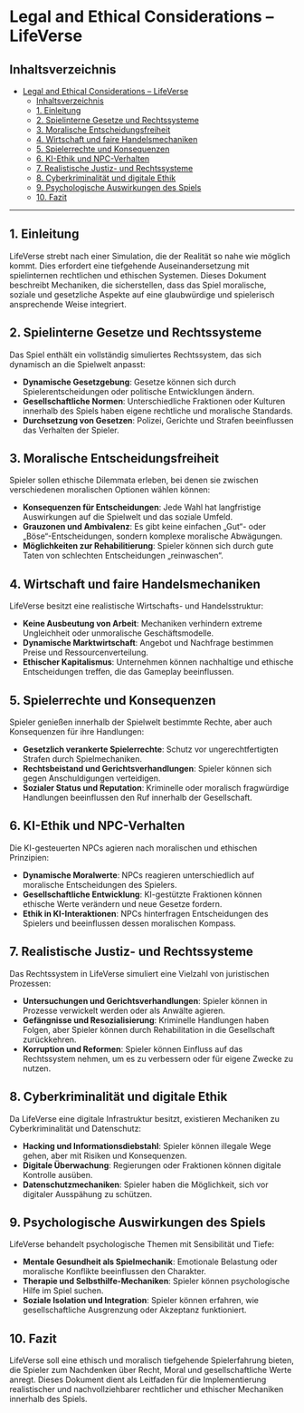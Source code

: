 # Legal and Ethical Considerations – LifeVerse

## Inhaltsverzeichnis

- [Legal and Ethical Considerations – LifeVerse](#legal-and-ethical-considerations--lifeverse)
  - [Inhaltsverzeichnis](#inhaltsverzeichnis)
  - [1. Einleitung](#1-einleitung)
  - [2. Spielinterne Gesetze und Rechtssysteme](#2-spielinterne-gesetze-und-rechtssysteme)
  - [3. Moralische Entscheidungsfreiheit](#3-moralische-entscheidungsfreiheit)
  - [4. Wirtschaft und faire Handelsmechaniken](#4-wirtschaft-und-faire-handelsmechaniken)
  - [5. Spielerrechte und Konsequenzen](#5-spielerrechte-und-konsequenzen)
  - [6. KI-Ethik und NPC-Verhalten](#6-ki-ethik-und-npc-verhalten)
  - [7. Realistische Justiz- und Rechtssysteme](#7-realistische-justiz--und-rechtssysteme)
  - [8. Cyberkriminalität und digitale Ethik](#8-cyberkriminalität-und-digitale-ethik)
  - [9. Psychologische Auswirkungen des Spiels](#9-psychologische-auswirkungen-des-spiels)
  - [10. Fazit](#10-fazit)

---

## 1. Einleitung

LifeVerse strebt nach einer Simulation, die der Realität so nahe wie möglich kommt. Dies erfordert eine tiefgehende Auseinandersetzung mit spielinternen rechtlichen und ethischen Systemen. Dieses Dokument beschreibt Mechaniken, die sicherstellen, dass das Spiel moralische, soziale und gesetzliche Aspekte auf eine glaubwürdige und spielerisch ansprechende Weise integriert.

## 2. Spielinterne Gesetze und Rechtssysteme

Das Spiel enthält ein vollständig simuliertes Rechtssystem, das sich dynamisch an die Spielwelt anpasst:

- **Dynamische Gesetzgebung**: Gesetze können sich durch Spielerentscheidungen oder politische Entwicklungen ändern.
- **Gesellschaftliche Normen**: Unterschiedliche Fraktionen oder Kulturen innerhalb des Spiels haben eigene rechtliche und moralische Standards.
- **Durchsetzung von Gesetzen**: Polizei, Gerichte und Strafen beeinflussen das Verhalten der Spieler.

## 3. Moralische Entscheidungsfreiheit

Spieler sollen ethische Dilemmata erleben, bei denen sie zwischen verschiedenen moralischen Optionen wählen können:

- **Konsequenzen für Entscheidungen**: Jede Wahl hat langfristige Auswirkungen auf die Spielwelt und das soziale Umfeld.
- **Grauzonen und Ambivalenz**: Es gibt keine einfachen „Gut“- oder „Böse“-Entscheidungen, sondern komplexe moralische Abwägungen.
- **Möglichkeiten zur Rehabilitierung**: Spieler können sich durch gute Taten von schlechten Entscheidungen „reinwaschen“.

## 4. Wirtschaft und faire Handelsmechaniken

LifeVerse besitzt eine realistische Wirtschafts- und Handelsstruktur:

- **Keine Ausbeutung von Arbeit**: Mechaniken verhindern extreme Ungleichheit oder unmoralische Geschäftsmodelle.
- **Dynamische Marktwirtschaft**: Angebot und Nachfrage bestimmen Preise und Ressourcenverteilung.
- **Ethischer Kapitalismus**: Unternehmen können nachhaltige und ethische Entscheidungen treffen, die das Gameplay beeinflussen.

## 5. Spielerrechte und Konsequenzen

Spieler genießen innerhalb der Spielwelt bestimmte Rechte, aber auch Konsequenzen für ihre Handlungen:

- **Gesetzlich verankerte Spielerrechte**: Schutz vor ungerechtfertigten Strafen durch Spielmechaniken.
- **Rechtsbeistand und Gerichtsverhandlungen**: Spieler können sich gegen Anschuldigungen verteidigen.
- **Sozialer Status und Reputation**: Kriminelle oder moralisch fragwürdige Handlungen beeinflussen den Ruf innerhalb der Gesellschaft.

## 6. KI-Ethik und NPC-Verhalten

Die KI-gesteuerten NPCs agieren nach moralischen und ethischen Prinzipien:

- **Dynamische Moralwerte**: NPCs reagieren unterschiedlich auf moralische Entscheidungen des Spielers.
- **Gesellschaftliche Entwicklung**: KI-gestützte Fraktionen können ethische Werte verändern und neue Gesetze fordern.
- **Ethik in KI-Interaktionen**: NPCs hinterfragen Entscheidungen des Spielers und beeinflussen dessen moralischen Kompass.

## 7. Realistische Justiz- und Rechtssysteme

Das Rechtssystem in LifeVerse simuliert eine Vielzahl von juristischen Prozessen:

- **Untersuchungen und Gerichtsverhandlungen**: Spieler können in Prozesse verwickelt werden oder als Anwälte agieren.
- **Gefängnisse und Resozialisierung**: Kriminelle Handlungen haben Folgen, aber Spieler können durch Rehabilitation in die Gesellschaft zurückkehren.
- **Korruption und Reformen**: Spieler können Einfluss auf das Rechtssystem nehmen, um es zu verbessern oder für eigene Zwecke zu nutzen.

## 8. Cyberkriminalität und digitale Ethik

Da LifeVerse eine digitale Infrastruktur besitzt, existieren Mechaniken zu Cyberkriminalität und Datenschutz:

- **Hacking und Informationsdiebstahl**: Spieler können illegale Wege gehen, aber mit Risiken und Konsequenzen.
- **Digitale Überwachung**: Regierungen oder Fraktionen können digitale Kontrolle ausüben.
- **Datenschutzmechaniken**: Spieler haben die Möglichkeit, sich vor digitaler Ausspähung zu schützen.

## 9. Psychologische Auswirkungen des Spiels

LifeVerse behandelt psychologische Themen mit Sensibilität und Tiefe:

- **Mentale Gesundheit als Spielmechanik**: Emotionale Belastung oder moralische Konflikte beeinflussen den Charakter.
- **Therapie und Selbsthilfe-Mechaniken**: Spieler können psychologische Hilfe im Spiel suchen.
- **Soziale Isolation und Integration**: Spieler können erfahren, wie gesellschaftliche Ausgrenzung oder Akzeptanz funktioniert.

## 10. Fazit

LifeVerse soll eine ethisch und moralisch tiefgehende Spielerfahrung bieten, die Spieler zum Nachdenken über Recht, Moral und gesellschaftliche Werte anregt. Dieses Dokument dient als Leitfaden für die Implementierung realistischer und nachvollziehbarer rechtlicher und ethischer Mechaniken innerhalb des Spiels.
